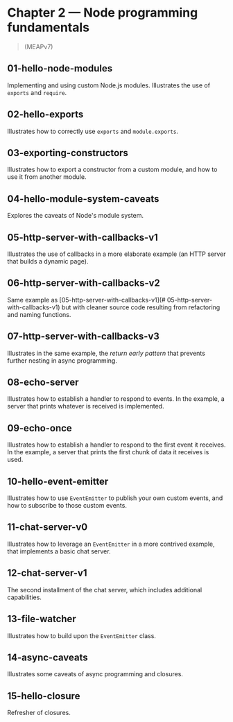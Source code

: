 # Chapter 2 &mdash; Node programming fundamentals
>  (MEAPv7)

## 01-hello-node-modules
Implementing and using custom Node.js modules. Illustrates the use of `exports` and `require`.

## 02-hello-exports
Illustrates how to correctly use `exports` and `module.exports`.

## 03-exporting-constructors
Illustrates how to export a constructor from a custom module, and how to use it from another module.

## 04-hello-module-system-caveats
Explores the caveats of Node's module system.

## 05-http-server-with-callbacks-v1
Illustrates the use of callbacks in a more elaborate example (an HTTP server that builds a dynamic page).

## 06-http-server-with-callbacks-v2
Same example as [05-http-server-with-callbacks-v1](# 05-http-server-with-callbacks-v1) but with cleaner source code resulting from refactoring and naming functions.

## 07-http-server-with-callbacks-v3
Illustrates in the same example, the *return early pattern* that prevents further nesting in async programming.

## 08-echo-server
Illustrates how to establish a handler to respond to events. In the example, a server that prints whatever is received is implemented.

## 09-echo-once
Illustrates how to establish a handler to respond to the first event it receives. In the example, a server that prints the first chunk of data it receives is used.

## 10-hello-event-emitter
Illustrates how to use `EventEmitter` to publish your own custom events, and how to subscribe to those custom events.

## 11-chat-server-v0
Illustrates how to leverage an `EventEmitter` in a more contrived example, that implements a basic chat server.

## 12-chat-server-v1
The second installment of the chat server, which includes additional capabilities.

## 13-file-watcher
Illustrates how to build upon the `EventEmitter` class.

## 14-async-caveats
Illustrates some caveats of async programming and closures.

## 15-hello-closure
Refresher of closures.
